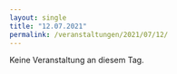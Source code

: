 ```yaml
---
layout: single
title: "12.07.2021"
permalink: /veranstaltungen/2021/07/12/
---
```


Keine Veranstaltung an diesem Tag.

